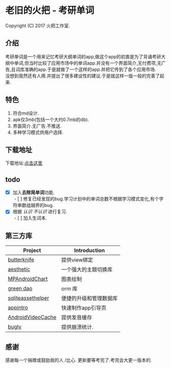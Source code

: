 老旧的火把 - 考研单词 
===========================================
Copyright (C) 2017 火把工作室.

## 介绍
考研单词是一个用来记忆考研大纲单词的app,做这个app的初衷是为了背诵考研大纲中单词,但当时比较了应用市场中的单词app.并没有一个界面简介,无付费项,无广告,且词库准确的app.于是就做了一个这样的app.并把它传到了各个应用市场.  
没想到竟然还有人用.并提出了很多建设性的建议.于是就这样一版一般的完善了起来.
## 特色
 1. 符合md设计.
 2. apk仅3mb(包括一个大约0.7mb的db).
 3. 界面简介.无广告.不推送.
 4. 多种学习模式供用户选择.
## 下载地址
下载地址:[点击这里](https://www.coolapk.com/apk/cn.jk.kaoyandanci)
## todo
  - [X] 加入<b>去除简单词</b>功能.  
  - [ ] 修复已经发现的bug.学习计划中的单词总数不根据学习模式变化,有个字符串数组越界的bug.  
  - [X] 根据 *认识* *不认识* 进行复习.  
  - [ ] 加入生词本.  
## 第三方库
  Project  | Introduction
  -------- | ------
[butterknife](https://github.com/JakeWharton/butterknife) | 提供view绑定
[aesthetic](https://github.com/afollestad/aesthetic) |  一个强大的主题切换库
[MPAndroidChart](https://github.com/PhilJay/MPAndroidChart) |  图表绘制
[green dao ](https://github.com/greenrobot/greenDAO) |  orm 库
[sqliteassethelper](https://github.com/jgilfelt/android-sqlite-asset-helper) |  便捷的升级和管理数据库
[appintro](https://github.com/apl-devs/AppIntro) |  快速制作app引导页
[AndroidVideoCache](https://github.com/danikula/AndroidVideoCache) | 提供发音缓存
[bugly](https://bugly.qq.com/v2/index) |提供崩溃统计.
## 感谢
感谢每一个捐赠或鼓励我的人 /比心.
更新要等考完了.考完会大更一版本的.
